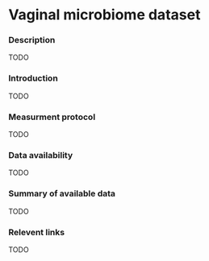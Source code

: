 # Vaginal microbiome dataset  

### Description 

TODO

### Introduction

TODO

### Measurment protocol <!-- long measurment protocol for the data browser -->

TODO

### Data availability <!-- for the example notebooks -->

TODO

### Summary of available data <!-- for the data browser -->

TODO

### Relevent links

TODO
